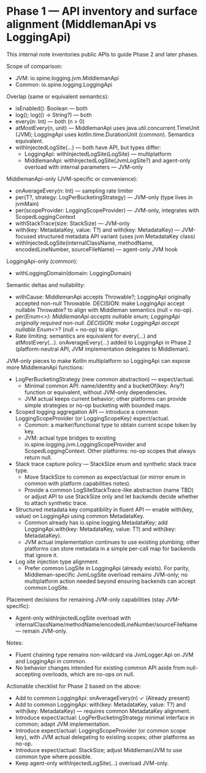 # Phase 1 — API inventory and surface alignment (MiddlemanApi vs LoggingApi)

This internal note inventories public APIs to guide Phase 2 and later phases.

Scope of comparison:
- JVM: io.spine.logging.jvm.MiddlemanApi
- Common: io.spine.logging.LoggingApi

Overlap (same or equivalent semantics):
- isEnabled(): Boolean — both
- log(); log(() -> String?) — both
- every(n: Int) — both (n > 0)
- atMostEvery(n, unit) — MiddlemanApi uses java.util.concurrent.TimeUnit (JVM); LoggingApi uses kotlin.time.DurationUnit (common). Semantics equivalent.
- withInjectedLogSite(...) — both have API, but types differ:
  - LoggingApi: withInjectedLogSite(LogSite) — multiplatform
  - MiddlemanApi: withInjectedLogSite(JvmLogSite?) and agent-only overload with internal parameters — JVM-only

MiddlemanApi-only (JVM-specific or convenience):
- onAverageEvery(n: Int) — sampling rate limiter
- per(T?, strategy: LogPerBucketingStrategy<in T>) — JVM-only (type lives in jvmMain)
- per(scopeProvider: LoggingScopeProvider) — JVM-only, integrates with ScopedLoggingContext
- withStackTrace(size: StackSize) — JVM-only
- with(key: MetadataKey<T>, value: T?) and with(key: MetadataKey<Boolean>) — JVM-focused structured metadata API variant (uses jvm MetadataKey class)
- withInjectedLogSite(internalClassName, methodName, encodedLineNumber, sourceFileName) — agent-only JVM hook

LoggingApi-only (common):
- withLoggingDomain(domain: LoggingDomain)

Semantic deltas and nullability:
- withCause: MiddlemanApi accepts Throwable?; LoggingApi originally accepted non-null Throwable. DECISION: make LoggingApi accept nullable Throwable? to align with Middleman semantics (null = no-op).
- per(Enum<*>): MiddlemanApi accepts nullable enum; LoggingApi originally required non-null. DECISION: make LoggingApi accept nullable Enum<*>? (null = no-op) to align.
- Rate limiting: semantics are equivalent for every(...) and atMostEvery(...). onAverageEvery(...) added to LoggingApi in Phase 2 (platform-neutral API, JVM implementation delegates to Middleman).

JVM-only pieces to make Kotlin multiplatform so LoggingApi can expose more MiddlemanApi functions:
- LogPerBucketingStrategy (new common abstraction) — expect/actual.
  - Minimal common API: name/identity and a bucketOf(key: Any?) function or equivalent, without JVM-only dependencies.
  - JVM actual keeps current behavior; other platforms can provide simple strategies or no-op bucketing with bounded maps.
- Scoped logging aggregation API — introduce a common LoggingScopeProvider (or LoggingScopeKey) expect/actual.
  - Common: a marker/functional type to obtain current scope token by key.
  - JVM: actual type bridges to existing io.spine.logging.jvm.LoggingScopeProvider and ScopedLoggingContext. Other platforms: no-op scopes that always return null.
- Stack trace capture policy — StackSize enum and synthetic stack trace type.
  - Move StackSize to common as expect/actual (or mirror enum in common with platform capabilities notes).
  - Provide a common LogSiteStackTrace-like abstraction (name TBD) or adjust API to use StackSize only and let backends decide whether to attach synthetic trace.
- Structured metadata key compatibility in fluent API — enable with(key, value) on LoggingApi using common MetadataKey.
  - Common already has io.spine.logging.MetadataKey; add LoggingApi.with(key: MetadataKey<T>, value: T?) and with(key: MetadataKey<Boolean>).
  - JVM actual implementation continues to use existing plumbing; other platforms can store metadata in a simple per-call map for backends that ignore it.
- Log site injection type alignment.
  - Prefer common LogSite in LoggingApi (already exists). For parity, Middleman-specific JvmLogSite overload remains JVM-only; no multiplatform action needed beyond ensuring backends can accept common LogSite.

Placement decisions for remaining JVM-only capabilities (stay JVM-specific):
- Agent-only withInjectedLogSite overload with internalClassName/methodName/encodedLineNumber/sourceFileName — remain JVM-only.

Notes:
- Fluent chaining type remains non-wildcard via JvmLogger.Api on JVM and LoggingApi<API> in common.
- No behavior changes intended for existing common API aside from null-accepting overloads, which are no-ops on null.

Actionable checklist for Phase 2 based on the above:
- Add to common LoggingApi: onAverageEvery(n) ✓ (Already present)
- Add to common LoggingApi: with(key: MetadataKey<T>, value: T?) and with(key: MetadataKey<Boolean>) — requires common MetadataKey alignment.
- Introduce expect/actual: LogPerBucketingStrategy minimal interface in common; adapt JVM implementation.
- Introduce expect/actual: LoggingScopeProvider (or common scope key), with JVM actual delegating to existing scopes; other platforms as no-op.
- Introduce expect/actual: StackSize; adjust Middleman/JVM to use common type where possible.
- Keep agent-only withInjectedLogSite(...) overload JVM-only.
